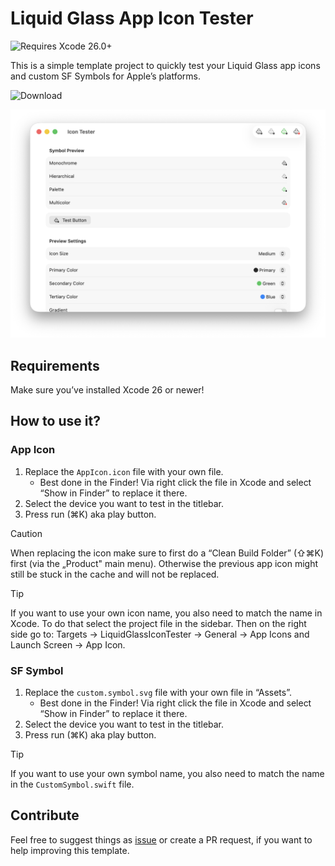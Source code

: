 # Liquid Glass App Icon Tester

![Requires Xcode 26.0+](https://img.shields.io/badge/Requires_Xcode_26.0%2B-%23147EFB?logo=xcode&logoColor=ffffff&link=https%3A%2F%2Fdeveloper.apple.com%2Fxcode%2F)

This is a simple template project to quickly test your Liquid Glass app icons and custom SF Symbols for Apple’s platforms.

![Download](https://img.shields.io/badge/Download-%23147EFB?style=for-the-badge&link=https%3A%2F%2Fgithub.com%2Falexkaessner%2FLiquidGlassIconTester%2Farchive%2Frefs%2Fheads%2Fmain.zip)

![macOS Screenshot](ExampleMac.png)

## Requirements
Make sure you’ve installed Xcode 26 or newer!

## How to use it?
### App Icon
1. Replace the `AppIcon.icon` file with your own file.
   - Best done in the Finder! Via right click the file in Xcode and select “Show in Finder” to replace it there.
2. Select the device you want to test in the titlebar.
3. Press run (⌘K) aka play button.

> [!CAUTION]
> When replacing the icon make sure to first do a “Clean Build Folder” (⇧⌘K) first (via the „Product" main menu). Otherwise the previous app icon might still be stuck in the cache and will not be replaced.

> [!TIP]
> If you want to use your own icon name, you also need to match the name in Xcode. To do that select the project file in the sidebar. Then on the right side go to: Targets → LiquidGlassIconTester → General → App Icons and Launch Screen → App Icon.

### SF Symbol
1. Replace the `custom.symbol.svg` file with your own file in “Assets”.
   - Best done in the Finder! Via right click the file in Xcode and select “Show in Finder” to replace it there.
2. Select the device you want to test in the titlebar.
3. Press run (⌘K) aka play button.

> [!TIP]
> If you want to use your own symbol name, you also need to match the name in the `CustomSymbol.swift` file.

## Contribute
Feel free to suggest things as [issue](https://github.com/alexkaessner/LiquidGlassIconTester/issues) or create a PR request, if you want to help improving this template.